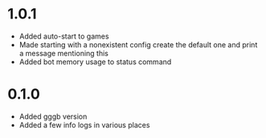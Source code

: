 # 1.0.1
- Added auto-start to games
- Made starting with a nonexistent config create the default one and print a message mentioning this
- Added bot memory usage to status command
# 0.1.0
- Added gggb version
- Added a few info logs in various places
